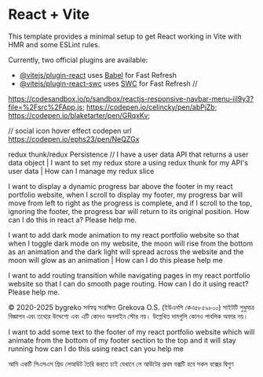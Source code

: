 # React + Vite

This template provides a minimal setup to get React working in Vite with HMR and some ESLint rules.

Currently, two official plugins are available:

- [@vitejs/plugin-react](https://github.com/vitejs/vite-plugin-react/blob/main/packages/plugin-react/README.md) uses [Babel](https://babeljs.io/) for Fast Refresh
- [@vitejs/plugin-react-swc](https://github.com/vitejs/vite-plugin-react-swc) uses [SWC](https://swc.rs/) for Fast Refresh
//

https://codesandbox.io/p/sandbox/reactjs-responsive-navbar-menu-iil9y3?file=%2Fsrc%2FApp.js;
https://codepen.io/celincky/pen/abPjZb;
https://codepen.io/blaketarter/pen/GRqxKv;

// social icon hover effect codepen url
https://codepen.io/ephs23/pen/NeQZGx

redux thunk/redux Persistence
//
I have a user data API that returns a user data object | I want to set my redux store a using redux thunk for my API's user data | How can I manage my redux slice





<!-- top of footer progressbar by scroll -->
I want to display a dynamic progress bar above the footer in my react portfolio website, when I scroll to display my footer, my progress bar will move from left to right as the progress is complete, and if I scroll to the top, ignoring the footer, the progress bar will return to its original position. How can I do this in react a? Please help me.
<!-- dark mode animation -->
I want to add dark mode animation to my react portfolio website so that when I toggle dark mode on my website, the moon will rise from the bottom as an animation and the dark light will spread across the website and the moon will glow as an animation | How can I do this please help me
<!-- page routing transition -->
I want to add routing transition while navigating pages in my react portfolio website so that I can do smooth page routing. How can I do it using react? Please help me.



<!-- footer text -->
© 2020-2025 bygreko সর্বস্বত্ব সংরক্ষিত Grekova O.S. (ইউএনপি কেএ৫৮৫৯৮০০)
সাইটটি শুধুমাত্র বিজ্ঞাপন এবং তথ্যের উদ্দেশ্যে এবং এটি কোনও অনলাইন স্টোর নয়। উল্লেখিত দামগুলি কোনও পাবলিক অফার নয়।

<!-- footer text animation -->
I want to add some text to the footer of my react portfolio website which will animate from the bottom of my footer section to the top and it will stay running how can I do this using react can you help me
<!--  -->
আমি একটি সিএসএস গ্রিড লেআউট তৈরি করতে চাই যেখানে লে আউটের প্রথম বক্সটি হবে সকল বক্সের দ্বিগুণ 


<!--website link for inspire to make my portfolio frontend design -->
<!-- https://sentry.io/welcome/?utm_source=tanstack -->
<!-- card stack codepen plugin url link -->
<!-- https://codepen.io/Nayakv46/pen/ZEmbXgL -->
<!-- smooth scrolling code link from codepen -->
<!-- https://codesandbox.io/p/sandbox/mhac-y7lkz?file=%2Fsrc%2FApp.js -->
<!-- cart stack codepen plugin url link bellow -->
<!-- https://codesandbox.io/p/sandbox/to6uf?file=%2Fsrc%2FApp.tsx -->

<!-- My card stack company is changing the cards by swipe the middle cards in the stack. But I want the cards to start changing from the top of the card stack, which means the card with the highest z index will change first. How can I do this? -->

